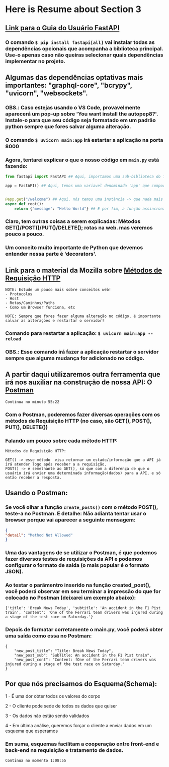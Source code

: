 # Here is Resume about Section 3

## [Link para o Guia do Usuário FastAPI](https://fastapi.tiangolo.com/tutorial/)

### O comando `$ pip install fastapi[all]` vai instalar todas as dependências opcionais que acompanha a biblioteca principal. Use-o apenas caso não queiras selecionar quais dependências implementar no projeto.

## Algumas das dependências optativas mais importantes: "graphql-core", "bcrypy", "uvicorn", "websockets".

### OBS.: Caso estejas usando o VS Code, provavelmente aparecerá um pop-up sobre 'You want install the autopep8?'. Instale-o para que seu código seja formatado em um padrão python sempre que fores salvar alguma alteração.

### O comando `$ uvicorn main:app` irá estartar a aplicação na porta 8000

### Agora, tentarei explicar o que o nosso código em `main.py` está fazendo:

```python
from fastapi import FastAPI ## Aqui, importamos uma sub-biblioteca do fastapi: a FastAPI -> que usamos para disponibilizar os métodos que usaremos a seguir.

app = FastAPI() ## Aqui, temos uma variavel denominada 'app' que comportará t0d0 o conteudo da sub-lib.


@app.get("/welcome") ## Aqui, nós temos uma instância -> que nada mais é do que um método que usamos para determinar uma rota.
async def root():
    return {"message": "Hello World"} ## E por fim, a função assincrona irá retornar uma mensagem dizendo "Hello World"
```

### Claro, tem outras coisas a serem explicadas: Métodos GET()/POST()/PUT()/DELETE(); rotas na web. mas veremos pouco a pouco.

### Um conceito muito importante de Python que devemos entender nessa parte é 'decorators'.

## Link para o material da Mozilla sobre [Métodos de Requisição HTTP](https://developer.mozilla.org/en-US/docs/Web/HTTP/Methods)

```
NOTE: Estude um pouco mais sobre conceitos web!
- Protocolos
- Host
- Rotas/Caminhos/Paths
- Como um Browser funciona, etc
```

`NOTE: Sempre que fores fazer alguma alteração no código, é importante salvar as alterações e restartar o servidor!`

### Comando para restartar a aplicação: `$ uvicorn main:app --reload`

### OBS.: Esse comando irá fazer a aplicação restartar o servidor sempre que alguma mudança for adicionado no código. 

## A partir daqui utilizaremos outra ferramenta que irá nos auxiliar na construção de nossa API: O [Postman](https://www.postman.com/downloads/)

`Continua no minuto 55:22`

### Com o Postman, poderemos fazer diversas operações com os métodos de Requisição HTTP (no caso, são GET(), POST(), PUT(), DELETE())

### Falando um pouco sobre cada método HTTP:

```
Métodos de Requisição HTTP:

GET() -> esse método  visa retornar um estado/informação que a API já irá atender logo após receber a a requisição.
POST() -> é semelhante ao GET(), só que com a diferença de que o usuário irá enviar uma determinada informação(dados) para a API, e só então receber a resposta.
```

## Usando o Postman:

### Se você olhar a função `create_posts()` com o método POST(), teste-a no Postman. E detalhe: Não adianta tentar usar o browser porque vai aparecer a seguinte mensagem:

```json
{
"detail": "Method Not Allowed"
}
```

### Uma das vantagens de se utilizar o Postman, é que podemos fazer diversos testes de requisições da API e podemos configurar o formato de saída (o mais popular é o formato JSON).

### Ao testar o parâmentro inserido na função created_post(), você poderá observar em seu terminar a impressão do que for colocado no Postman (deixarei um exemplo abaixo):

```
{'title': 'Break News Today', 'subtitle': 'An accident in the F1 Pist train', 'content': 'One of the Ferrari team drivers was injured during a stage of the test race on Saturday.'}
```

### Depois de formatar corretamente o main.py, você poderá obter uma saída como essa no Postman:

```
{
    "new_post_title": "Title: Break News Today",
    "new_post_sub": "SubTitle: An accident in the F1 Pist train",
    "new_post_cont": "Content: fOne of the Ferrari team drivers was injured during a stage of the test race on Saturday."
}
```

## Por que nós precisamos do Esquema(Schema):

1 - É uma dor obter todos os valores do corpo

2 - O cliente pode sede de todos os dados que quiser

3 - Os dados não estão sendo validados

4 - Em última análise, queremos forçar o cliente a enviar dados em um esquema que esperamos

### Em suma, esquemas facilitam a cooperação entre front-end e back-end na requisição e tratamento de dados.

`Continua no momento 1:08:55`
